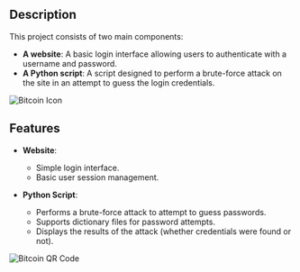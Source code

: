 ## **Description**

This project consists of two main components:
- **A website**: A basic login interface allowing users to authenticate with a username and password.
- **A Python script**: A script designed to perform a brute-force attack on the site in an attempt to guess the login credentials.

![Bitcoin Icon](https://wallpaperaccess.com/full/2541028.jpg)

## **Features**

- **Website**:
  - Simple login interface.
  - Basic user session management.
  
- **Python Script**:
  - Performs a brute-force attack to attempt to guess passwords.
  - Supports dictionary files for password attempts.
  - Displays the results of the attack (whether credentials were found or not).

![Bitcoin QR Code](https://builtin.com/sites/www.builtin.com/files/styles/og/public/2022-06/lock-key-best-password-manager_7.png)
